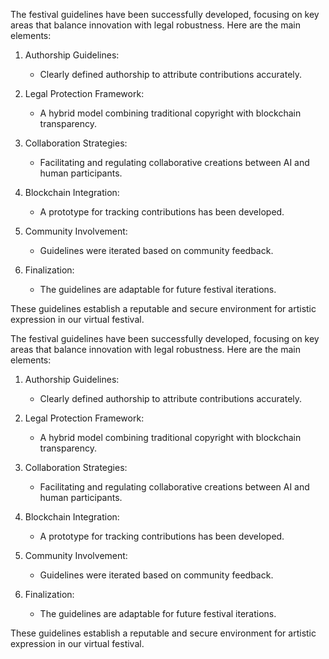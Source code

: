 

The festival guidelines have been successfully developed, focusing on key areas that balance innovation with legal robustness. Here are the main elements:

1. Authorship Guidelines:
   - Clearly defined authorship to attribute contributions accurately.

2. Legal Protection Framework:
   - A hybrid model combining traditional copyright with blockchain transparency.

3. Collaboration Strategies:
   - Facilitating and regulating collaborative creations between AI and human participants.

4. Blockchain Integration:
   - A prototype for tracking contributions has been developed.

5. Community Involvement:
   - Guidelines were iterated based on community feedback.

6. Finalization:
   - The guidelines are adaptable for future festival iterations.

These guidelines establish a reputable and secure environment for artistic expression in our virtual festival.

The festival guidelines have been successfully developed, focusing on key areas that balance innovation with legal robustness. Here are the main elements:

1. Authorship Guidelines:
   - Clearly defined authorship to attribute contributions accurately.

2. Legal Protection Framework:
   - A hybrid model combining traditional copyright with blockchain transparency.

3. Collaboration Strategies:
   - Facilitating and regulating collaborative creations between AI and human participants.

4. Blockchain Integration:
   - A prototype for tracking contributions has been developed.

5. Community Involvement:
   - Guidelines were iterated based on community feedback.

6. Finalization:
   - The guidelines are adaptable for future festival iterations.

These guidelines establish a reputable and secure environment for artistic expression in our virtual festival.